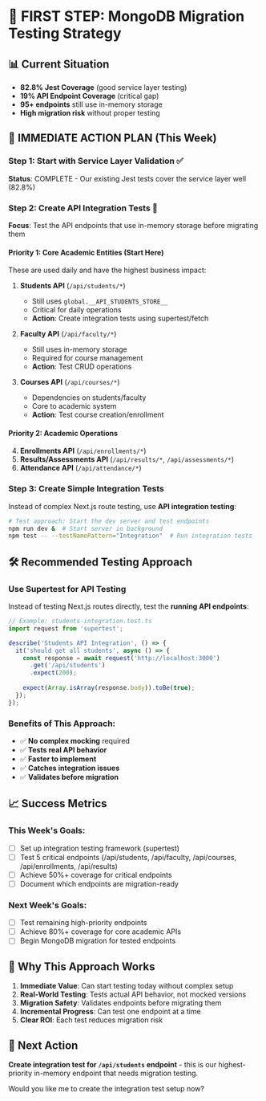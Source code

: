 # 🚀 FIRST STEP: MongoDB Migration Testing Strategy

## 📊 Current Situation
- **82.8% Jest Coverage** (good service layer testing)
- **19% API Endpoint Coverage** (critical gap)
- **95+ endpoints** still use in-memory storage
- **High migration risk** without proper testing

## 🎯 IMMEDIATE ACTION PLAN (This Week)

### Step 1: Start with Service Layer Validation ✅
**Status**: COMPLETE - Our existing Jest tests cover the service layer well (82.8%)

### Step 2: Create API Integration Tests 🔄 
**Focus**: Test the API endpoints that use in-memory storage before migrating them

#### **Priority 1: Core Academic Entities (Start Here)**
These are used daily and have the highest business impact:

1. **Students API** (`/api/students/*`)
   - Still uses `global.__API_STUDENTS_STORE__`
   - Critical for daily operations
   - **Action**: Create integration tests using supertest/fetch

2. **Faculty API** (`/api/faculty/*`) 
   - Still uses in-memory storage
   - Required for course management
   - **Action**: Test CRUD operations

3. **Courses API** (`/api/courses/*`)
   - Dependencies on students/faculty
   - Core to academic system
   - **Action**: Test course creation/enrollment

#### **Priority 2: Academic Operations**
4. **Enrollments API** (`/api/enrollments/*`)
5. **Results/Assessments API** (`/api/results/*`, `/api/assessments/*`)
6. **Attendance API** (`/api/attendance/*`)

### Step 3: Create Simple Integration Tests
Instead of complex Next.js route testing, use **API integration testing**:

```bash
# Test approach: Start the dev server and test endpoints
npm run dev &  # Start server in background
npm test -- --testNamePattern="Integration"  # Run integration tests
```

## 🛠️ Recommended Testing Approach

### Use Supertest for API Testing
Instead of testing Next.js routes directly, test the **running API endpoints**:

```typescript
// Example: students-integration.test.ts
import request from 'supertest';

describe('Students API Integration', () => {
  it('should get all students', async () => {
    const response = await request('http://localhost:3000')
      .get('/api/students')
      .expect(200);
    
    expect(Array.isArray(response.body)).toBe(true);
  });
});
```

### Benefits of This Approach:
- ✅ **No complex mocking** required
- ✅ **Tests real API behavior** 
- ✅ **Faster to implement**
- ✅ **Catches integration issues**
- ✅ **Validates before migration**

## 📈 Success Metrics

### This Week's Goals:
- [ ] Set up integration testing framework (supertest)
- [ ] Test 5 critical endpoints (/api/students, /api/faculty, /api/courses, /api/enrollments, /api/results)
- [ ] Achieve 50%+ coverage for critical endpoints
- [ ] Document which endpoints are migration-ready

### Next Week's Goals:
- [ ] Test remaining high-priority endpoints
- [ ] Achieve 80%+ coverage for core academic APIs
- [ ] Begin MongoDB migration for tested endpoints

## 🎯 Why This Approach Works

1. **Immediate Value**: Can start testing today without complex setup
2. **Real-World Testing**: Tests actual API behavior, not mocked versions  
3. **Migration Safety**: Validates endpoints before migrating them
4. **Incremental Progress**: Can test one endpoint at a time
5. **Clear ROI**: Each test reduces migration risk

## 🚀 Next Action

**Create integration test for `/api/students` endpoint** - this is our highest-priority in-memory endpoint that needs migration testing.

Would you like me to create the integration test setup now?
